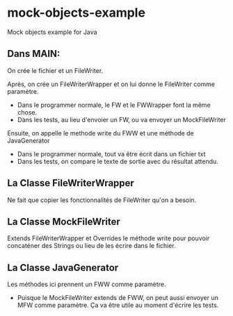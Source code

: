 # mock-objects-example
Mock objects example for Java

## Dans MAIN:
On crée le fichier et un FileWriter.

Après, on crée un FileWriterWrapper et on lui donne le FileWriter comme paramètre. 
   - Dans le programmer normale, le FW et le FWWrapper font la même chose.
   - Dans les tests, au lieu d'envoier un FW, ou va envoyer un MockFileWriter
   
Ensuite, on appelle le methode write du FWW et une méthode de JavaGenerator 
   - Dans le programmer normale, tout va être écrit dans un fichier txt
   - Dans les tests, on compare le texte de sortie avec du résultat attendu.

## La Classe FileWriterWrapper
Ne fait que copier les fonctionnalités de FileWriter qu'on a besoin.

## La Classe MockFileWriter
Extends FileWriterWrapper et Overrides le méthode write pour pouvoir concaténer des Strings ou lieu de les écrire dans le fichier.

## La Classe JavaGenerator
Les méthodes ici prennent un FWW comme paramètre.
   - Puisque le MockFileWriter extends de FWW, on peut aussi envoyer un MFW comme paramètre. Ça va être utile au moment d'écrire les tests.
